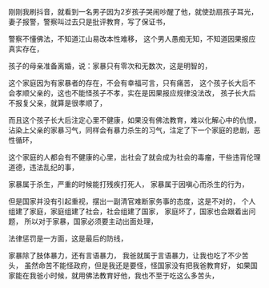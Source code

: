 刚刚我刷抖音，就看到一名男子因为2岁孩子哭闹吵醒了他，就使劲扇孩子耳光，
妻子报警，警察叫过去只是批评教育，写了保证书，

警察不懂佛法，不知道江山易改本性难移，
这个男人愚痴无知，不知道因果报应真实存在，

孩子的母亲准备离婚，说：家暴只有零次和无数次，这是明智的，

这个家庭因为有家暴者的存在，不会有幸福可言，只有痛苦，
这个孩子长大后不会孝顺父亲的，这也不能怪孩子不孝，实在是因果报应规律没法改，
孩子长大后不报复父亲，就算是很孝顺了，

而且这个孩子长大后注定心里不健康，如果没有佛法教育，难以化解心中的仇恨，沾染上父亲的家暴习气，同样会有暴力杀生的习气，注定了下一个家庭的悲剧，恶性循环，

这个家庭的人都会有不健康的心里，出社会了就会成为社会的毒瘤，干些违背伦理道德，违法乱纪的事，

家暴属于杀生，严重的时候能打残疾打死人，
家暴属于因嗔心而杀生的行为，

但是国家并没有引起重视，摆出一副清官难断家务事的态度，这是不对的，
个人组建了家庭，家庭组建了社会，社会组建了国家，
家庭坏了，国家也会跟着出问题，
所以对于家暴，国家必须要主动出面处理，

法律惩罚是一方面，这是最后的防线，


家暴除了肢体暴力，还有言语暴力，
我爸就属于言语暴力，让我也吃了不少苦头，
虽然命苦不能怪政府，但是我还是要怪，怪国家没有把我爸教育好，
如果国家能在我爸小时候，就用佛法教育好他，我也不至于吃这么多苦头，
